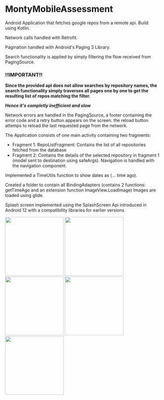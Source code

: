 # MontyMobileAssessment
Android Application that fetches google repos from a remote api. Build using Kotlin.

Network calls handled with Retrofit.

Pagination handled with Android's Paging 3 Library.

Search functionality is applied by simply filtering the flow received from PagingSource.

###  !!IMPORTANT!!
  
  <b>Since the provided api does not allow searches by repository names, the search functionality simply traverses all pages one by one 
  to get the resulting list of repos matching the filter.</b>
  
  ***Hence it's completly inefficient and slow***
  
  Network errors are handled in the PagingSource, a footer containing the error code and a retry button appears on the screen.
  the reload button attemps to reload the last requested page from the network.
  

The Application consists of one main activity containing two fragments:
  - Fragment 1: RepoListFragment: Contains the list of all repositories fetched from the database
  - Fragment 2: Contains the details of the selected repository in fragment 1 (model sent to destination using safeArgs).
Navigation is handled with the navigation component.

Implemented a TimeUtils function to show dates as (... time ago). 

Created a folder to contain all BindingAdapters (contains 2 functions: getTimeAgo and an extension function ImageView.LoadImage)
Images are loaded using glide.

Splash screen implemented using the SplashScreen Api introduced in Android 12 with a compatibility libraries for earlier versions
<p>
<img src="https://user-images.githubusercontent.com/63586731/185801645-6bda7ce3-91be-42c1-8791-dfbe65dcbc47.png" width="190"/>

<img src="https://user-images.githubusercontent.com/63586731/185801273-1f303e17-d873-493e-81bd-32f4388a53ed.png" width="190"/>

<img src="https://user-images.githubusercontent.com/63586731/185801271-0dd2a349-8ae1-4a17-ab79-d7340de2e33b.png" width="190"/>

<img src="https://user-images.githubusercontent.com/63586731/185801603-c9b13fcd-4f23-486c-a8f6-fff502b4c2a8.png" width="190"/>

<img src="https://user-images.githubusercontent.com/63586731/185801275-7dbe5fcb-9607-4703-91dd-34c259a4ed2c.png" width="190"/>
</p>

